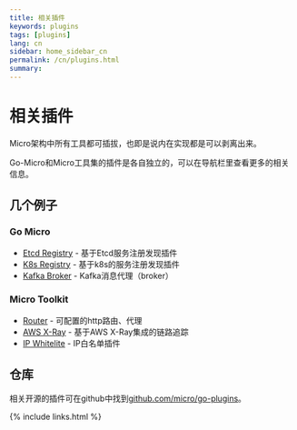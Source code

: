 ```yaml
---
title: 相关插件
keywords: plugins
tags: [plugins]
lang: cn
sidebar: home_sidebar_cn
permalink: /cn/plugins.html
summary: 
---
```


# 相关插件

Micro架构中所有工具都可插拔，也即是说内在实现都是可以剥离出来。

Go-Micro和Micro工具集的插件是各自独立的，可以在导航栏里查看更多的相关信息。

## 几个例子

### Go Micro

- [Etcd Registry](https://github.com/micro/go-plugins/tree/master/registry/etcd) - 基于Etcd服务注册发现插件
- [K8s Registry](https://github.com/micro/go-plugins/tree/master/registry/kubernetes) - 基于k8s的服务注册发现插件
- [Kafka Broker](https://github.com/micro/go-plugins/tree/master/broker/kafka) - Kafka消息代理（broker）

### Micro Toolkit

- [Router](https://github.com/micro/go-plugins/tree/master/micro/router) - 可配置的http路由、代理
- [AWS X-Ray](https://github.com/micro/go-plugins/tree/master/micro/trace/awsxray) - 基于AWS X-Ray集成的链路追踪
- [IP Whitelite](https://github.com/micro/go-plugins/tree/master/micro/ip_whitelist) - IP白名单插件

## 仓库

相关开源的插件可在github中找到[github.com/micro/go-plugins](https://github.com/micro/go-plugins)。

{% include links.html %}
